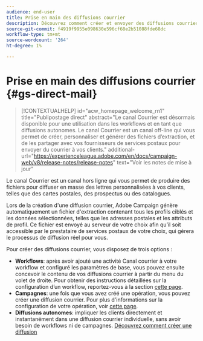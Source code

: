 ```yaml
---
audience: end-user
title: Prise en main des diffusions courrier
description: Découvrez comment créer et envoyer des diffusions courrier avec Adobe Campaign Web
source-git-commit: f4919f9955e098630e596cf68e2b51088fde68dc
workflow-type: tm+mt
source-wordcount: '264'
ht-degree: 1%

---
```



# Prise en main des diffusions courrier {#gs-direct-mail}

>[!CONTEXTUALHELP]
>id="acw_homepage_welcome_rn1"
>title="Publipostage direct"
>abstract="Le canal Courrier est désormais disponible pour une utilisation dans les workflows et en tant que diffusions autonomes. Le canal Courrier est un canal off-line qui vous permet de créer, personnaliser et générer des fichiers d’extraction, et de les partager avec vos fournisseurs de services postaux pour envoyer du courrier à vos clients."
>additional-url="https://experienceleague.adobe.com/en/docs/campaign-web/v8/release-notes/release-notes" text="Voir les notes de mise à jour"


Le canal Courrier est un canal hors ligne qui vous permet de produire des fichiers pour diffuser en masse des lettres personnalisées à vos clients, telles que des cartes postales, des prospectus ou des catalogues.

Lors de la création d&#39;une diffusion courrier, Adobe Campaign génère automatiquement un fichier d&#39;extraction contenant tous les profils ciblés et les données sélectionnées, telles que les adresses postales et les attributs de profil. Ce fichier est envoyé au serveur de votre choix afin qu’il soit accessible par le prestataire de services postaux de votre choix, qui gérera le processus de diffusion réel pour vous.

Pour créer des diffusions courrier, vous disposez de trois options :

* **Workflows**: après avoir ajouté une activité Canal courrier à votre workflow et configuré les paramètres de base, vous pouvez ensuite concevoir le contenu de vos diffusions courrier à partir du menu du volet de droite. Pour obtenir des instructions détaillées sur la configuration d’un workflow, reportez-vous à la section [cette page](../workflows/gs-workflow-creation.md).
* **Campagnes**: une fois que vous avez créé une opération, vous pouvez créer une diffusion courrier. Pour plus d&#39;informations sur la configuration de votre opération, voir [cette page](../campaigns/gs-campaigns.md).
* **Diffusions autonomes**: impliquer les clients directement et instantanément dans une diffusion courrier individuelle, sans avoir besoin de workflows ni de campagnes. [Découvrez comment créer une diffusion](../msg/gs-deliveries.md)

<!--
<table style="table-layout:fixed"><tr style="border: 0;">
<td>
<a href="create-push.md">
<img alt="Lead" src="assets/do-not-localize/push_create.jpeg">
</a>
<div><a href="create-push.md"><strong>Create a push delivery</strong>
</div>
<p>
</td>
<td>
<a href="content-push.md">
<img alt="Infrequent" src="assets/do-not-localize/push_design.jpeg">
</a>
<div>
<a href="content-push.md"><strong>Design a push delivery<strong></strong></a>
</div>
<p></td>
<td>
<a href="send-push.md">
<img alt="Validation" src="assets/do-not-localize/push_send.jpeg">
</a>
<div>
<a href="send-push.md"><strong>Send a push delivery</strong></a>
</div>
<p>
</td>
<td>
<a href="send-push.md">
<img alt="Validation" src="assets/do-not-localize/push_report.jpeg">
</a>
<div>
<a href="send-push.md"><strong>Push delivery report</strong></a>
</div>
<p>
</td>
</tr></table>
-->
